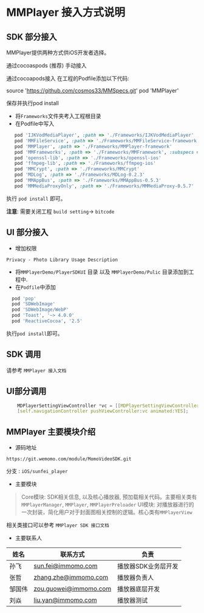 # MMPlayer 接入方式说明

## SDK 部分接入

MMPlayer提供两种方式供iOS开发者选择。

通过cocoaspods (推荐)
手动接入


通过cocoapods接入
在工程的Podfile添加以下代码:

 source  'https://github.com/cosmos33/MMSpecs.git'
 pod 'MMPlayer'

保存并执行pod install





* 将`Frameworks`文件夹考入工程根目录
* 在Podfile中写入

```ruby
   pod 'IJKVodMediaPlayer', :path => './Frameworks/IJKVodMediaPlayer'
   pod 'MMFileService', :path => './Frameworks/MMFileService-framework'
   pod 'MMPlayer', :path => './Frameworks/MMPlayer-framework'
   pod 'MMFrameworks', :path => './Frameworks/MMFramework', :subspecs => ['MMFoundation']
   pod 'openssl-lib', :path => './Frameworks/openssl-ios'
   pod 'ffmpeg-lib', :path => './Frameworks/ffmpeg-ios'
   pod 'MMCrypt', :path => './Frameworks/MMCrypt'
   pod 'MDLog', :path => './Frameworks/MDLog-0.2.3'
   pod 'MMAppBus', :path => './Frameworks/MMAppBus-0.5.3'
   pod 'MMMediaProxyOnly', :path => './Frameworks/MMMediaProxy-0.5.7'
```

执行 `pod install` 即可。

**注意**: 需要关闭工程 `build setting`-> `bitcode`

## UI 部分接入

* 增加权限

```
Privacy - Photo Library Usage Description
```

* 将`MMPlayerDemo/PlayerSDKUI` 目录 以及 `MMPlayerDemo/Pulic` 目录添加到工程中.
* 在`Podfile`中添加

```ruby
  pod 'pop'
  pod 'SDWebImage'
  pod 'SDWebImage/WebP'
  pod 'Toast', '~> 4.0.0'
  pod 'ReactiveCocoa', '2.5'
```

执行`pod install`即可。

## SDK 调用

请参考 `MMPlayer 接入文档`

## UI部分调用

```c
    MDPlayerSettingViewController *vc = [[MDPlayerSettingViewController alloc] init];
    [self.navigationController pushViewController:vc animated:YES];
```

## MMPlayer 主要模块介绍

* 源码地址

`https://git.wemomo.com/module/MomoVideoSDK.git`

分支 : `iOS/sunfei_player`

* 主要模块

> Core模块: SDK相关信息, 以及核心播放器, 预加载相关代码。主要相关类有 `MMPlayerManager`, `MMPlayer`, `MMPlayerPreloader`
> UI模块: 对播放器进行的一次封装，简化用户对于封面图相关控制的逻辑。核心类有`MMPlayerView`

相关类接口可以参考 `MMPlayer SDK 接口文档`

* 主要联系人

姓名 | 联系方式 | 负责
--- | --- | ---
孙飞 | sun.fei@immomo.com | 播放器SDK业务层开发
张哲 | zhang.zhe@immomo.com | 播放器负责人
邹国伟 | zou.guowei@immomo.com | 播放器底层开发
刘焱 | liu.yan@immomo.com | 播放器测试
